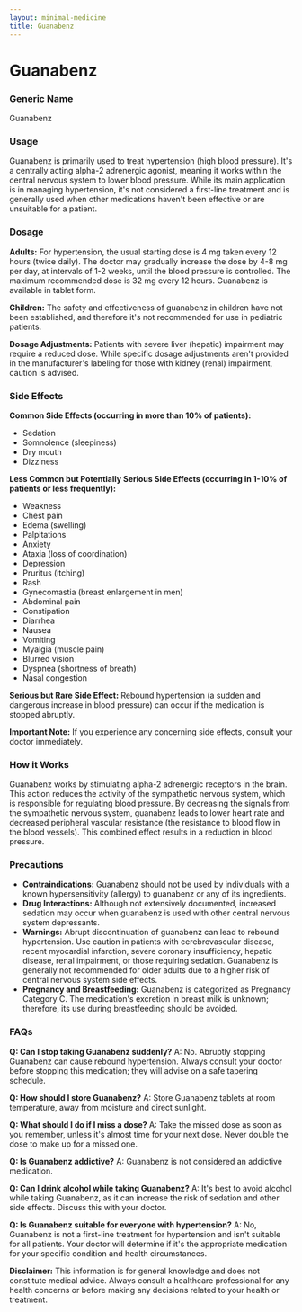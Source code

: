 ```yaml
---
layout: minimal-medicine
title: Guanabenz
---
```


# Guanabenz
### Generic Name
Guanabenz

### Usage
Guanabenz is primarily used to treat hypertension (high blood pressure).  It's a centrally acting alpha-2 adrenergic agonist, meaning it works within the central nervous system to lower blood pressure. While its main application is in managing hypertension, it's not considered a first-line treatment and is generally used when other medications haven't been effective or are unsuitable for a patient.

### Dosage

**Adults:** For hypertension, the usual starting dose is 4 mg taken every 12 hours (twice daily).  The doctor may gradually increase the dose by 4-8 mg per day, at intervals of 1-2 weeks, until the blood pressure is controlled. The maximum recommended dose is 32 mg every 12 hours.  Guanabenz is available in tablet form.

**Children:** The safety and effectiveness of guanabenz in children have not been established, and therefore it's not recommended for use in pediatric patients.

**Dosage Adjustments:**  Patients with severe liver (hepatic) impairment may require a reduced dose.  While specific dosage adjustments aren't provided in the manufacturer's labeling for those with kidney (renal) impairment, caution is advised.


### Side Effects

**Common Side Effects (occurring in more than 10% of patients):**

* Sedation
* Somnolence (sleepiness)
* Dry mouth
* Dizziness

**Less Common but Potentially Serious Side Effects (occurring in 1-10% of patients or less frequently):**

* Weakness
* Chest pain
* Edema (swelling)
* Palpitations
* Anxiety
* Ataxia (loss of coordination)
* Depression
* Pruritus (itching)
* Rash
* Gynecomastia (breast enlargement in men)
* Abdominal pain
* Constipation
* Diarrhea
* Nausea
* Vomiting
* Myalgia (muscle pain)
* Blurred vision
* Dyspnea (shortness of breath)
* Nasal congestion

**Serious but Rare Side Effect:** Rebound hypertension (a sudden and dangerous increase in blood pressure) can occur if the medication is stopped abruptly.

**Important Note:** If you experience any concerning side effects, consult your doctor immediately.


### How it Works

Guanabenz works by stimulating alpha-2 adrenergic receptors in the brain. This action reduces the activity of the sympathetic nervous system, which is responsible for regulating blood pressure. By decreasing the signals from the sympathetic nervous system, guanabenz leads to lower heart rate and decreased peripheral vascular resistance (the resistance to blood flow in the blood vessels). This combined effect results in a reduction in blood pressure.


### Precautions

* **Contraindications:** Guanabenz should not be used by individuals with a known hypersensitivity (allergy) to guanabenz or any of its ingredients.
* **Drug Interactions:** Although not extensively documented, increased sedation may occur when guanabenz is used with other central nervous system depressants.
* **Warnings:**  Abrupt discontinuation of guanabenz can lead to rebound hypertension.  Use caution in patients with cerebrovascular disease, recent myocardial infarction, severe coronary insufficiency, hepatic disease, renal impairment, or those requiring sedation.  Guanabenz is generally not recommended for older adults due to a higher risk of central nervous system side effects.
* **Pregnancy and Breastfeeding:** Guanabenz is categorized as Pregnancy Category C.  The medication's excretion in breast milk is unknown; therefore, its use during breastfeeding should be avoided.

### FAQs

**Q: Can I stop taking Guanabenz suddenly?**
A: No. Abruptly stopping Guanabenz can cause rebound hypertension.  Always consult your doctor before stopping this medication; they will advise on a safe tapering schedule.

**Q: How should I store Guanabenz?**
A: Store Guanabenz tablets at room temperature, away from moisture and direct sunlight.

**Q: What should I do if I miss a dose?**
A: Take the missed dose as soon as you remember, unless it's almost time for your next dose. Never double the dose to make up for a missed one.

**Q: Is Guanabenz addictive?**
A:  Guanabenz is not considered an addictive medication.

**Q:  Can I drink alcohol while taking Guanabenz?**
A:  It's best to avoid alcohol while taking Guanabenz, as it can increase the risk of sedation and other side effects.  Discuss this with your doctor.

**Q: Is Guanabenz suitable for everyone with hypertension?**
A: No, Guanabenz is not a first-line treatment for hypertension and isn't suitable for all patients. Your doctor will determine if it's the appropriate medication for your specific condition and health circumstances.


**Disclaimer:** This information is for general knowledge and does not constitute medical advice. Always consult a healthcare professional for any health concerns or before making any decisions related to your health or treatment.

